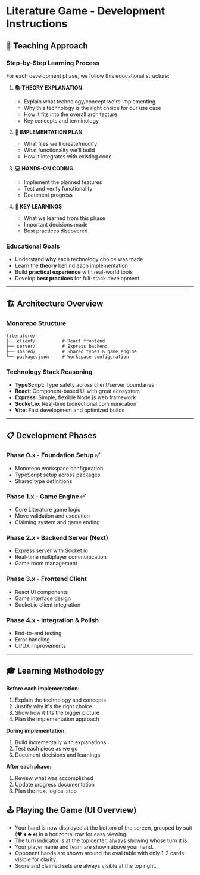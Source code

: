 # Literature Game - Development Instructions

## 🎯 Teaching Approach

### **Step-by-Step Learning Process**
For each development phase, we follow this educational structure:

1. **📚 THEORY EXPLANATION**
   - Explain what technology/concept we're implementing
   - Why this technology is the right choice for our use case
   - How it fits into the overall architecture
   - Key concepts and terminology

2. **🔧 IMPLEMENTATION PLAN**
   - What files we'll create/modify
   - What functionality we'll build
   - How it integrates with existing code

3. **💻 HANDS-ON CODING**
   - Implement the planned features
   - Test and verify functionality
   - Document progress

4. **🧠 KEY LEARNINGS**
   - What we learned from this phase
   - Important decisions made
   - Best practices discovered

### **Educational Goals**
- Understand **why** each technology choice was made
- Learn the **theory** behind each implementation
- Build **practical experience** with real-world tools
- Develop **best practices** for full-stack development

---

## 🏗️ Architecture Overview

### **Monorepo Structure**
```
literature/
├── client/          # React frontend
├── server/          # Express backend  
├── shared/          # Shared types & game engine
└── package.json     # Workspace configuration
```

### **Technology Stack Reasoning**
- **TypeScript**: Type safety across client/server boundaries
- **React**: Component-based UI with great ecosystem
- **Express**: Simple, flexible Node.js web framework
- **Socket.io**: Real-time bidirectional communication
- **Vite**: Fast development and optimized builds

---

## 📋 Development Phases

### **Phase 0.x - Foundation Setup** ✅
- Monorepo workspace configuration
- TypeScript setup across packages
- Shared type definitions

### **Phase 1.x - Game Engine** ✅  
- Core Literature game logic
- Move validation and execution
- Claiming system and game ending

### **Phase 2.x - Backend Server** (Next)
- Express server with Socket.io
- Real-time multiplayer communication
- Game room management

### **Phase 3.x - Frontend Client**
- React UI components
- Game interface design
- Socket.io client integration

### **Phase 4.x - Integration & Polish**
- End-to-end testing
- Error handling
- UI/UX improvements

---

## 🎓 Learning Methodology

**Before each implementation:**
1. Explain the technology and concepts
2. Justify why it's the right choice
3. Show how it fits the bigger picture
4. Plan the implementation approach

**During implementation:**
1. Build incrementally with explanations
2. Test each piece as we go
3. Document decisions and learnings

**After each phase:**
1. Review what was accomplished
2. Update progress documentation
3. Plan the next logical step 

## 🕹️ Playing the Game (UI Overview)
- Your hand is now displayed at the bottom of the screen, grouped by suit (♥ ♦ ♣ ♠) in a horizontal row for easy viewing.
- The turn indicator is at the top center, always showing whose turn it is.
- Your player name and team are shown above your hand.
- Opponent hands are shown around the oval table with only 1-2 cards visible for clarity.
- Score and claimed sets are always visible at the top right. 